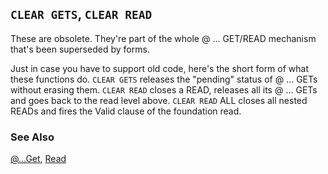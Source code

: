 ## `CLEAR GETS`, `CLEAR READ`

These are obsolete. They're part of the whole @ ... GET/READ mechanism that's been superseded by forms. 

Just in case you have to support old code, here's the short form of what these functions do. `CLEAR GETS` releases the "pending" status of @ ... GETs without erasing them. `CLEAR READ` closes a READ, releases all its @ ... GETs and goes back to the read level above. `CLEAR READ` ALL closes all nested READs and fires the Valid clause of the foundation read.

### See Also

[@...Get](s4g176.md), [Read](s4g184.md)